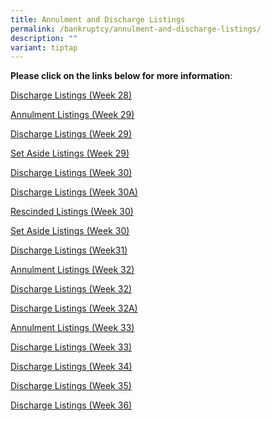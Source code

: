 ```yaml
---
title: Annulment and Discharge Listings
permalink: /bankruptcy/annulment-and-discharge-listings/
description: ""
variant: tiptap
---
```

<p><strong>Please click on the links below for more information</strong>:</p>
<p></p>
<p><a href="/files/Annulment &amp; Discharge Listings/Discharge_Listings__Week_28_.pdf" rel="noopener nofollow" target="_blank">Discharge Listings (Week 28)</a>
</p>
<p><a href="/files/Annulment &amp; Discharge Listings/Annulment_Listings__Week_29_.pdf" rel="noopener nofollow" target="_blank">Annulment Listings (Week 29)</a>
</p>
<p><a href="/files/Annulment &amp; Discharge Listings/Discharge_Listings__Week_29_.pdf" rel="noopener nofollow" target="_blank">Discharge Listings (Week 29)</a>
</p>
<p><a href="/files/Annulment &amp; Discharge Listings/Set_Aside_Listings__Week_29_.pdf" rel="noopener nofollow" target="_blank">Set Aside Listings (Week 29)</a>
</p>
<p><a href="/files/Annulment &amp; Discharge Listings/Discharge_Listings__Week_30_.pdf" rel="noopener nofollow" target="_blank">Discharge Listings (Week 30)</a>
</p>
<p><a href="/files/Annulment &amp; Discharge Listings/Discharge_Listings__Week_30A_.pdf" rel="noopener nofollow" target="_blank">Discharge Listings (Week 30A)</a>
</p>
<p><a href="/files/Annulment &amp; Discharge Listings/Bankruptcy_Order_Rescinded_Listing__Week_30_.pdf" rel="noopener nofollow" target="_blank">Rescinded Listings (Week 30)</a>
</p>
<p><a href="/files/Annulment &amp; Discharge Listings/Bankruptcy_Order_Set_Aside_Listing__Week_30_.pdf" rel="noopener nofollow" target="_blank">Set Aside Listings (Week 30)</a>
</p>
<p><a href="/files/Annulment &amp; Discharge Listings/Discharge_Listings__Week_31_.pdf" rel="noopener nofollow" target="_blank">Discharge Listings (Week31)</a>
</p>
<p><a href="/files/Annulment &amp; Discharge Listings/Annulment_Listings__Week_32_.pdf" rel="noopener nofollow" target="_blank">Annulment Listings (Week 32)</a>
</p>
<p><a href="/files/Annulment &amp; Discharge Listings/Discharge_Listings__Week_32_.pdf" rel="noopener nofollow" target="_blank">Discharge Listings (Week 32)</a>
</p>
<p><a href="/files/Annulment &amp; Discharge Listings/Discharge_Listings__Week_32A_.pdf" rel="noopener nofollow" target="_blank">Discharge Listings (Week 32A)</a>
</p>
<p><a href="/files/Annulment &amp; Discharge Listings/Annulment_Listings__Week_33_.pdf" rel="noopener nofollow" target="_blank">Annulment Listings (Week 33)</a>
</p>
<p><a href="/files/Annulment &amp; Discharge Listings/Discharge_Listings__Week_33_.pdf" rel="noopener nofollow" target="_blank">Discharge Listings (Week 33)</a>
</p>
<p><a href="/files/Annulment &amp; Discharge Listings/Discharge_Listings__Week_34_.pdf" rel="noopener nofollow" target="_blank">Discharge Listings (Week 34)</a>
</p>
<p><a href="/files/Annulment &amp; Discharge Listings/Discharge_Listings__Week_35_.pdf" rel="noopener nofollow" target="_blank">Discharge Listings (Week 35)</a>
</p>
<p><a href="/files/Annulment &amp; Discharge Listings/Discharge_Listings__Week_36_.pdf" rel="noopener nofollow" target="_blank">Discharge Listings (Week 36)</a>
</p>
<p></p>